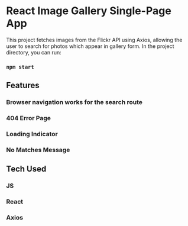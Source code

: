 # React Image Gallery Single-Page App

This project fetches images from the Flickr API using Axios, allowing the user to search for photos which appear in gallery form.
In the project directory, you can run:

### `npm start`

## Features

### Browser navigation works for the search route
### 404 Error Page
### Loading Indicator
### No Matches Message

## Tech Used

### JS
### React
### Axios
